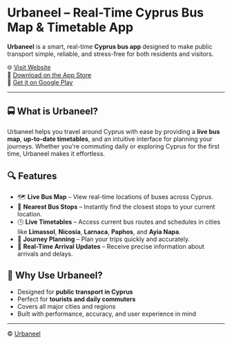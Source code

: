 # Urbaneel – Real-Time Cyprus Bus Map & Timetable App

**Urbaneel** is a smart, real-time **Cyprus bus app** designed to make public transport simple, reliable, and stress-free for both residents and visitors.

🌐 [Visit Website](https://urbaneel.com)  
📱 [Download on the App Store](https://apps.apple.com/cy/app/urbaneel/id6743979941)  
🤖 [Get it on Google Play](https://play.google.com/store/apps/details?id=com.urbaneel)

---

## 🚍 What is Urbaneel?

Urbaneel helps you travel around Cyprus with ease by providing a **live bus map**, **up-to-date timetables**, and an intuitive interface for planning your journeys. Whether you're commuting daily or exploring Cyprus for the first time, Urbaneel makes it effortless.

## 🔍 Features

- 🗺 **Live Bus Map** – View real-time locations of buses across Cyprus.  
- 📍 **Nearest Bus Stops** – Instantly find the closest stops to your current location.  
- 🕒 **Live Timetables** – Access current bus routes and schedules in cities like **Limassol**, **Nicosia**, **Larnaca**, **Paphos**, and **Ayia Napa**.  
- 🧭 **Journey Planning** – Plan your trips quickly and accurately.  
- 📡 **Real-Time Arrival Updates** – Receive precise information about arrivals and delays.

## 📲 Why Use Urbaneel?

- Designed for **public transport in Cyprus**  
- Perfect for **tourists and daily commuters**  
- Covers all major cities and regions  
- Built with performance, accuracy, and user experience in mind


---

© [Urbaneel](https://urbaneel.com)
